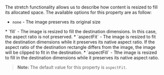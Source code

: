 The stretch functionality allows us to describe how content is resized to fill its allocated space. The available options for this property are as follow:

* `none` - The image preserves its original size
<snippet id='image-stretch-none'/>
* `fill` - The image is resized to fill the destination dimensions. In this case, the aspect ratio is not preserved.
<snippet id='image-stretch-fill'/>
* `aspectFit` - The image is resized to fit the destination dimensions while it preserves its native aspect ratio. If the aspect ratio of the destination rectangle differs from the image, the image will be clipped to fit in the destination.
<snippet id='image-stretch-aspect-fill'/>
* `aspectFill` - Tthe image is resized to fill in the destination dimensions while it preserves its native aspect ratio.
<snippet id='image-stretch-aspect-fit'/>

> **Note:** The default value for this property is `aspectFit`.